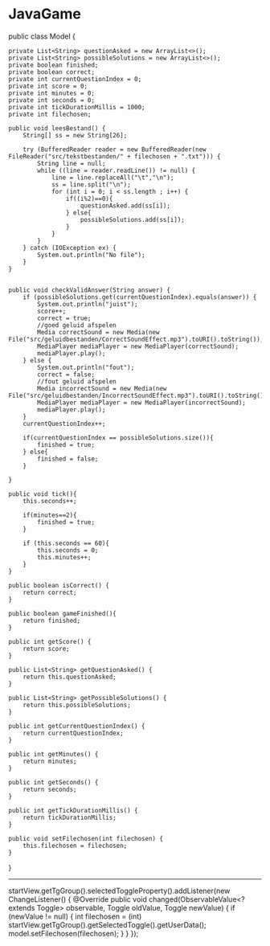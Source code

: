 # JavaGame
public class Model {

    private List<String> questionAsked = new ArrayList<>();
    private List<String> possibleSolutions = new ArrayList<>();
    private boolean finished;
    private boolean correct;
    private int currentQuestionIndex = 0;
    private int score = 0;
    private int minutes = 0;
    private int seconds = 0;
    private int tickDurationMillis = 1000;
    private int filechosen;

    public void leesBestand() {
        String[] ss = new String[26];

        try (BufferedReader reader = new BufferedReader(new FileReader("src/tekstbestanden/" + filechosen + ".txt"))) {
            String line = null;
            while ((line = reader.readLine()) != null) {
                line = line.replaceAll("\t","\n");
                ss = line.split("\n");
                for (int i = 0; i < ss.length ; i++) {
                    if((i%2)==0){
                        questionAsked.add(ss[i]);
                    } else{
                        possibleSolutions.add(ss[i]);
                    }
                }
            }
        } catch (IOException ex) {
            System.out.println("No file");
        }
    }


    public void checkValidAnswer(String answer) {
        if (possibleSolutions.get(currentQuestionIndex).equals(answer)) {
            System.out.println("juist");
            score++;
            correct = true;
            //goed geluid afspelen
            Media correctSound = new Media(new File("src/geluidbestanden/CorrectSoundEffect.mp3").toURI().toString());
            MediaPlayer mediaPlayer = new MediaPlayer(correctSound);
            mediaPlayer.play();
        } else {
            System.out.println("fout");
            correct = false;
            //fout geluid afspelen
            Media incorrectSound = new Media(new File("src/geluidbestanden/IncorrectSoundEffect.mp3").toURI().toString());
            MediaPlayer mediaPlayer = new MediaPlayer(incorrectSound);
            mediaPlayer.play();
        }
        currentQuestionIndex++;

        if(currentQuestionIndex == possibleSolutions.size()){
            finished = true;
        } else{
            finished = false;
        }

    }

    public void tick(){
        this.seconds++;

        if(minutes==2){
            finished = true;
        }

        if (this.seconds == 60){
            this.seconds = 0;
            this.minutes++;
        }
    }

    public boolean isCorrect() {
        return correct;
    }

    public boolean gameFinished(){
        return finished;
    }

    public int getScore() {
        return score;
    }

    public List<String> getQuestionAsked() {
        return this.questionAsked;
    }

    public List<String> getPossibleSolutions() {
        return this.possibleSolutions;
    }

    public int getCurrentQuestionIndex() {
        return currentQuestionIndex;
    }

    public int getMinutes() {
        return minutes;
    }

    public int getSeconds() {
        return seconds;
    }

    public int getTickDurationMillis() {
        return tickDurationMillis;
    }

    public void setFilechosen(int filechosen) {
        this.filechosen = filechosen;
    }

}

-----------------------------------------------------------------------------------------------------------------------

startView.getTgGroup().selectedToggleProperty().addListener(new ChangeListener<Toggle>() {
            @Override
            public void changed(ObservableValue<? extends Toggle> observable, Toggle oldValue, Toggle newValue) {
                if (newValue != null) {
                    int filechosen = (int) startView.getTgGroup().getSelectedToggle().getUserData();
                    model.setFilechosen(filechosen);
                }
            }
        });
